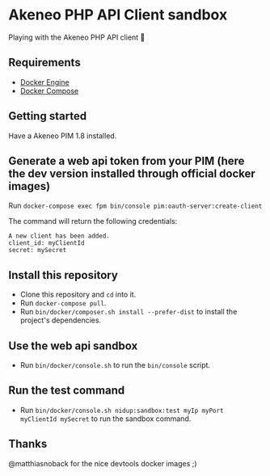 # Akeneo PHP API Client sandbox

Playing with the Akeneo PHP API client :rocket:

## Requirements

- [Docker Engine](https://docs.docker.com/engine/installation/)
- [Docker Compose](https://docs.docker.com/compose/install/)

## Getting started

Have a Akeneo PIM 1.8 installed.

## Generate a web api token from your PIM (here the dev version installed through official docker images)

Run `docker-compose exec fpm bin/console pim:oauth-server:create-client`

The command will return the following credentials:

```
A new client has been added.
client_id: myClientId
secret: mySecret
```

## Install this repository

- Clone this repository and `cd` into it.
- Run `docker-compose pull`.
- Run `bin/docker/composer.sh install --prefer-dist` to install the project's dependencies.

## Use the web api sandbox

- Run `bin/docker/console.sh` to run the `bin/console` script.

## Run the test command

- Run `bin/docker/console.sh nidup:sandbox:test myIp myPort myClientId mySecret` to run the sandbox command.

## Thanks

@matthiasnoback for the nice devtools docker images ;)
